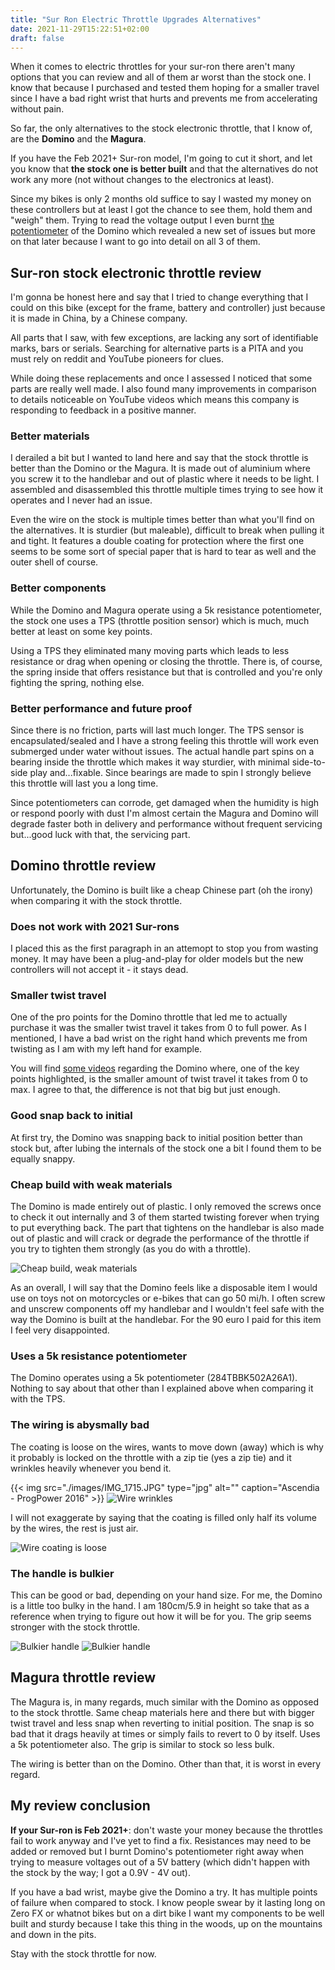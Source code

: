```yaml
---
title: "Sur Ron Electric Throttle Upgrades Alternatives"
date: 2021-11-29T15:22:51+02:00
draft: false
---
```


When it comes to electric throttles for your sur-ron there aren't many options that you can review and all of them ar worst than the stock one. I know that because I purchased and tested them hoping for a smaller travel since I have a bad right wrist that hurts and prevents me from accelerating without pain.

So far, the only alternatives to the stock electronic throttle, that I know of, are the **Domino** and the **Magura**. 

If you have the Feb 2021+ Sur-ron model, I'm going to cut it short, and let you know that **the stock one is better built** and that the alternatives do not work any more (not without changes to the electronics at least). 

Since my bikes is only 2 months old suffice to say I wasted my money on these controllers but at least I got the chance to see them, hold them and "weigh" them. Trying to read the voltage output I even burnt [the potentiometer](http://d.digikey.com/dc/KnEa49LIxePFwHl32X6QVyUOcnIt-tgKgDpUrans5qJECEKNz1RnIAuvBP1KcmU5uENRvOIBHD05tshjVZ5D7rVGOcCAq8nhs47Sq48x9pekbhT3lEy9WQ-QAdMxXVgaWtN3L00OthToOlpIg_38KkUqoIjIPzImbBYpSMw_lpWDE7yDJ30ebFG3XZuo8Yb1ddIEELofAYyb3BAtj43f4N-L1s3MIeDSa4Lqf6PcFTKSKMpuw8ySXM2VLzpyE7fo/MDI4LVNYSy01MDcAAAGA_NKbfckiXjsZwVSdlGXahZju7nhF36_9AhDNp3Tum6FNdhLlc2qFbwCu3mOX8wuG-nwizT4=) of the Domino which revealed a new set of issues but more on that later because I want to go into detail on all 3 of them.

## Sur-ron stock electronic throttle review

I'm gonna be honest here and say that I tried to change everything that I could on this bike (except for the frame, battery and controller) just because it is made in China, by a Chinese company.

All parts that I saw, with few exceptions, are lacking any sort of identifiable marks, bars or serials. Searching for alternative parts is a PITA and you must rely on reddit and YouTube pioneers for clues.

While doing these replacements and once I assessed I noticed that some parts are really well made. I also found many improvements in comparison to details noticeable on YouTube videos which means this company is responding to feedback in a positive manner.

### Better materials

I derailed a bit but I wanted to land here and say that the stock throttle is better than the Domino or the Magura. It is made out of aluminium where you screw it to the handlebar and out of plastic where it needs to be light. I assembled and disassembled this throttle multiple times trying to see how it operates and I never had an issue.

Even the wire on the stock is multiple times better than what you'll find on the alternatives. It is sturdier (but maleable), difficult to break when pulling it and tight. It features a double coating for protection where the first one seems to be some sort of special paper that is hard to tear as well and the outer shell of course.

### Better components

While the Domino and Magura operate using a 5k resistance potentiometer, the stock one uses a TPS (throttle position sensor) which is much, much better at least on some key points.

Using a TPS they eliminated many moving parts which leads to less resistance or drag when opening or closing the throttle. There is, of course, the spring inside that offers resistance but that is controlled and you're only fighting the spring, nothing else.

### Better performance and future proof
Since there is no friction, parts will last much longer. The TPS sensor is encapsulated/sealed and I have a strong feeling this throttle will work even submerged under water without issues. The actual handle part spins on a bearing inside the throttle which makes it way sturdier, with minimal side-to-side play and...fixable. Since bearings are made to spin I strongly believe this throttle will last you a long time.

Since potentiometers can corrode, get damaged when the humidity is high or respond poorly with dust I'm almost certain the Magura and Domino will degrade faster both in delivery and performance without frequent servicing but...good luck with that, the servicing part.

## Domino throttle review 

Unfortunately, the Domino is built like a cheap Chinese part (oh the irony) when comparing it with the stock throttle.

### Does not work with 2021 Sur-rons

I placed this as the first paragraph in an attemopt to stop you from wasting money. It may have been a plug-and-play for older models but the new controllers will not accept it - it stays dead.

### Smaller twist travel

One of the pro points for the Domino throttle that led me to actually purchase it was the smaller twist travel it takes from 0 to full power. As I mentioned, I have a bad wrist on the right hand which prevents me from twisting as I am with my left hand for example.

You will find [some videos](https://www.youtube.com/watch?v=bBs3t8bFx64) regarding the Domino where, one of the key points highlighted, is the smaller amount of twist travel it takes from 0 to max. I agree to that, the difference is not that big but just enough.

### Good snap back to initial

At first try, the Domino was snapping back to initial position better than stock but, after lubing the internals of the stock one a bit I found them to be equally snappy.

### Cheap build with weak materials

The Domino is made entirely out of plastic. I only removed the screws once to check it out internally and 3 of them started twisting forever when trying to put everything back. The part that tightens on the handlebar is also made out of plastic and will crack or degrade the performance of the throttle if you try to tighten them strongly (as you do with a throttle).

![Cheap build, weak materials](images/IMG_1717.JPG)

As an overall, I will say that the Domino feels like a disposable item I would use on toys not on motorcycles or e-bikes that can go 50 mi/h. I often screw and unscrew components off my handlebar and I wouldn't feel safe with the way the Domino is built at the handlebar. For the 90 euro I paid for this item I feel very disappointed.


### Uses a 5k resistance potentiometer

The Domino operates using a 5k potentiometer (284TBBK502A26A1). Nothing to say about that other than I explained above when comparing it with the TPS.

### The wiring is abysmally bad

The coating is loose on the wires, wants to move down (away) which is why it probably is locked on the throttle with a zip tie (yes a zip tie) and it wrinkles heavily whenever you bend it.

{{< img src="./images/IMG_1715.JPG" type="jpg" alt="" caption="Ascendia - ProgPower 2016" >}}
![Wire wrinkles](images/IMG_1715.JPG)

I will not exaggerate by saying that the coating is filled only half its volume by the wires, the rest is just air.

![Wire coating is loose](images/IMG_1714.JPG)

### The handle is bulkier

This can be good or bad, depending on your hand size. For me, the Domino is a little too bulky in the hand. I am 180cm/5.9 in height so take that as a reference when trying to figure out how it will be for you. The grip seems stronger with the stock throttle.

![Bulkier handle](images/IMG_1716.JPG)
![Bulkier handle](images/IMG_1720.JPG)

## Magura throttle review

The Magura is, in many regards, much similar with the Domino as opposed to the stock throttle. Same cheap materials here and there but with bigger twist travel and less snap when reverting to initial position. The snap is so bad that it drags heavily at times or simply fails to revert to 0 by itself. Uses a 5k potentiometer also. The grip is similar to stock so less bulk.

The wiring is better than on the Domino. Other than that, it is worst in every regard.

## My review conclusion

**If your Sur-ron is Feb 2021+**: don't waste your money because the throttles fail to work anyway and I've yet to find a fix. Resistances may need to be added or removed but I burnt Domino's potentiometer right away when trying to measure voltages out of a 5V battery (which didn't happen with the stock by the way; I got a 0.9V - 4V out).

If you have a bad wrist, maybe give the Domino a try. It has multiple points of failure when compared to stock. I know people swear by it lasting long on Zero FX or whatnot bikes but on a dirt bike I want my components to be well built and sturdy because I take this thing in the woods, up on the mountains and down in the pits.

Stay with the stock throttle for now.